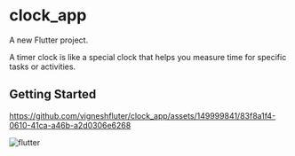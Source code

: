 # clock_app

A new Flutter project.

A timer clock is like a special clock that helps you measure time for specific tasks or activities. 

## Getting Started



https://github.com/vigneshfluter/clock_app/assets/149999841/83f8a1f4-0610-41ca-a46b-a2d0306e6268



![flutter](https://github.com/vigneshfluter/clock_app/assets/149999841/47818232-f79e-4e18-9ae1-620d78059aea)



